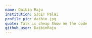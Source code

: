 ```yaml
---
name: Daibin Raju
institution: SJCET Palai
profile_pic: daibin.jpg
quote: Talk is cheap Show me the code
github_user: DaibinRaju
---
```

